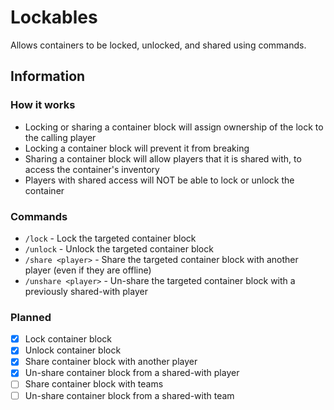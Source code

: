 # Lockables
Allows containers to be locked, unlocked, and shared using commands.

## Information
### How it works
- Locking or sharing a container block will assign ownership of the lock to the calling player
- Locking a container block will prevent it from breaking
- Sharing a container block will allow players that it is shared with, to access the container's inventory
- Players with shared access will NOT be able to lock or unlock the container

### Commands
- `/lock` - Lock the targeted container block
- `/unlock` - Unlock the targeted container block
- `/share <player>` - Share the targeted container block with another player (even if they are offline)
- `/unshare <player>` - Un-share the targeted container block with a previously shared-with player

### Planned
- [x] Lock container block
- [x] Unlock container block
- [x] Share container block with another player
- [x] Un-share container block from a shared-with player
- [ ] Share container block with teams
- [ ] Un-share container block from a shared-with team
